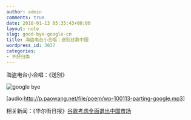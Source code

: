 ```yaml
---
author: admin
comments: true
date: 2010-01-13 05:35:43+00:00
layout: note
slug: good-bye-google-cn
title: 海盗电台小合唱：送别谷歌中国
wordpress_id: 3037
categories:
- 不好归类
---
```


海盗电台小合唱：《送别》

![google bye](http://img.ly/system/uploads/000/086/430/large_phpugbHHR.?1263379021)

[audio:http://p.paowang.net/file/poem/wp-100113-parting-google.mp3]

相关新闻：《华尔街日报》[谷歌考虑全面退出中国市场](http://cn.wsj.com/gb/20100113/tec081605.asp)
